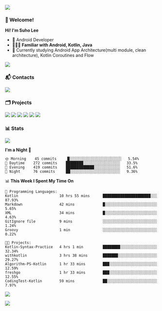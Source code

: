 ![](https://capsule-render.vercel.app/api?type=waving&color=93A9D1&section=header&height=200&text=Lee%20Suho&fontColor=black&fontSize=50&fontAlignY=30)

### 👋 Welcome!
**Hi! I'm Suho Lee**
- 📱 Android Developer
- 👨🏻‍💻 **Familiar with Android, Kotlin, Java**
- 🤔 Currently studying Android App Architecture(multi module, clean architecture), Kotlin Coroutines and Flow

[![](https://hits.seeyoufarm.com/api/count/incr/badge.svg?url=https%3A%2F%2Fgithub.com%2Fleesh96&count_bg=%238BD951&title_bg=%236E6E6E&icon=github.svg&icon_color=%23FFFFFF&title=Hits%21&edge_flat=false)](https://github.com/leesh96)

### 📬 Contacts
[![](https://img.shields.io/badge/Gmail-D14836?style=for-the-badge&logo=Gmail&logoColor=white)](mailto:suho2718@gmail.com)

### 🗂 Projects
[![](https://github-readme-stats.vercel.app/api/pin/?username=PeopleAndService&repo=AlBang-Android&bg_color=ffffff00&title_color=5094F0&text_color=7395DF&icon_color=5094F0&border_color=E1E4E8&border_radius=10&show_owner=false)](https://github.com/PeopleAndService/AlBang-Android)
[![](https://github-readme-stats.vercel.app/api/pin/?username=PeopleAndService&repo=BBasPassenger-Android&bg_color=ffffff00&title_color=5094F0&text_color=7395DF&icon_color=5094F0&border_color=E1E4E8&border_radius=10&show_owner=false)](https://github.com/PeopleAndService/BBasPassenger-Android)
[![](https://github-readme-stats.vercel.app/api/pin/?username=Dynamic-LAB&repo=sinsungo_android&bg_color=ffffff00&title_color=5094F0&text_color=7395DF&icon_color=5094F0&border_color=E1E4E8&border_radius=10&show_owner=false)](https://github.com/Dynamic-LAB/sinsungo_android)
[![](https://github-readme-stats.vercel.app/api/pin/?username=leesh96&repo=Memorythm&bg_color=ffffff00&title_color=5094F0&text_color=7395DF&icon_color=5094F0&border_color=E1E4E8&border_radius=10&show_owner=false)](https://github.com/leesh96/Memorythm)
[![](https://github-readme-stats.vercel.app/api/pin/?username=Yg323&repo=app_anima&bg_color=ffffff00&title_color=5094F0&text_color=7395DF&icon_color=5094F0&border_color=E1E4E8&border_radius=10&show_owner=false)](https://github.com/Yg323/app_anima)
[![](https://github-readme-stats.vercel.app/api/pin/?username=leesh96&repo=Petlog&bg_color=ffffff00&title_color=5094F0&text_color=7395DF&icon_color=5094F0&border_color=E1E4E8&border_radius=10&show_owner=false)](https://github.com/leesh96/Petlog)

<!--
### 💻 Tech Stack
![](/img/techstack.png)
-->

### 📊 Stats
[![](https://github-readme-stats.vercel.app/api/?username=leesh96&show_icons=true&count_private=true&bg_color=ffffff00&title_color=5094F0&text_color=7395DF&icon_color=5094F0&border_color=E1E4E8&border_radius=10&include_all_commits=true)](https://github.com/leesh96?tab=repositories)
<!--[![](https://github-readme-stats.vercel.app/api/top-langs/?username=leesh96&bg_color=ffffff00&title_color=7395DF&text_color=7395DF&layout=compact)](https://github.com/leesh96)
[![](https://github-profile-trophy.vercel.app/?username=leesh96&theme=onedark&title=Commits,Issues,PullRequest,Repositories&margin-w=10&no-bg=true)](https://github.com/leesh96?tab=repositories)
-->

<!--START_SECTION:waka-->
**I'm a Night 🦉** 

```text
🌞 Morning    45 commits     █░░░░░░░░░░░░░░░░░░░░░░░░   5.54% 
🌆 Daytime    272 commits    ████████░░░░░░░░░░░░░░░░░   33.5% 
🌃 Evening    419 commits    █████████████░░░░░░░░░░░░   51.6% 
🌙 Night      76 commits     ██░░░░░░░░░░░░░░░░░░░░░░░   9.36%

```


📊 **This Week I Spent My Time On** 

```text
💬 Programming Languages: 
Kotlin                   10 hrs 55 mins      ██████████████████████░░░   87.93% 
Markdown                 42 mins             █░░░░░░░░░░░░░░░░░░░░░░░░   5.65% 
XML                      34 mins             █░░░░░░░░░░░░░░░░░░░░░░░░   4.63% 
GitIgnore file           9 mins              ░░░░░░░░░░░░░░░░░░░░░░░░░   1.24% 
Groovy                   1 min               ░░░░░░░░░░░░░░░░░░░░░░░░░   0.22%

🐱‍💻 Projects: 
Kotlin-Syntax-Practice   4 hrs 1 min         ████████░░░░░░░░░░░░░░░░░   32.34% 
withkotlin               3 hrs 38 mins       ███████░░░░░░░░░░░░░░░░░░   29.27% 
Algorithm-PS-Kotlin      1 hr 33 mins        ███░░░░░░░░░░░░░░░░░░░░░░   12.59% 
freshgo                  1 hr 33 mins        ███░░░░░░░░░░░░░░░░░░░░░░   12.55% 
CodingTest-Kotlin        59 mins             ██░░░░░░░░░░░░░░░░░░░░░░░   7.97%

```


<!--END_SECTION:waka-->

[![](https://github-readme-solvedac.hyp3rflow.vercel.app/api/?handle=suho2718)](https://solved.ac/profile/suho2718)

![](https://capsule-render.vercel.app/api?type=waving&color=93A9D1&section=footer&height=200)
